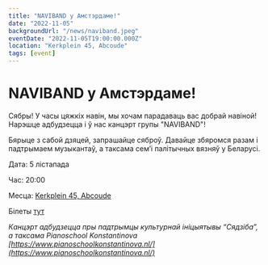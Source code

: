 ```yaml
---
title: "NAVIBAND у Амстэрдаме!"
date: "2022-11-05"
backgroundUrl: "/news/naviband.jpeg"
eventDate: "2022-11-05T19:00:00.000Z"
location: "Kerkplein 45, Abcoude"
tags: [event]
---
```


# NAVIBAND у Амстэрдаме!

Сябры! У часы цяжкіх навін, мы хочам парадаваць вас добрай навіной! Нарэшце адбудзецца і ў нас канцэрт групы "NAVIBAND"!

Бярыце з сабой дзяцей, запрашайце сяброў. Давайце збяромся разам і падтрымаем музыкантаў, а таксама сем’і палітычных вязняў у Беларусі. 

Дата: 5 лістапада

Час: 20:00

Месца: [Kerkplein 45, Abcoude](https://goo.gl/maps/XY1dMkYuyXv5ecGd7)

Білеты [тут](https://shop.ikbenaanwezig.nl/tickets/event/naviband)

_Канцэрт адбудзецца пры падтрымцы культурнай ініцыятывы “Сядзіба”, а таксама Pianoschool Konstantinova [https://www.pianoschoolkonstantinova.nl/](https://www.pianoschoolkonstantinova.nl/)_